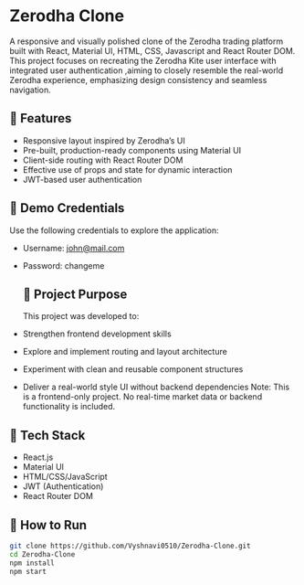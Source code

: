 # Zerodha Clone

A responsive and visually polished clone of the Zerodha trading platform built with React, Material UI, HTML, CSS, Javascript and React Router DOM. This project focuses on recreating the Zerodha Kite user interface with integrated user authentication ,aiming to closely resemble the real-world Zerodha experience, emphasizing design consistency and seamless navigation.

## 🚀 Features

- Responsive layout inspired by Zerodha’s UI
- Pre-built, production-ready components using Material UI
- Client-side routing with React Router DOM
- Effective use of props and state for dynamic interaction
- JWT-based user authentication

## 🔐 Demo Credentials

Use the following credentials to explore the application:

- Username: john@mail.com
- Password: changeme

  ## 🎯 Project Purpose

  This project was developed to:

- Strengthen frontend development skills
- Explore and implement routing and layout architecture
- Experiment with clean and reusable component structures
- Deliver a real-world style UI without backend dependencies
  Note: This is a frontend-only project. No real-time market data or backend functionality is included.

## 🧰 Tech Stack

- React.js
- Material UI
- HTML/CSS/JavaScript
- JWT (Authentication)
- React Router DOM

## 🚀 How to Run

```bash
git clone https://github.com/Vyshnavi0510/Zerodha-Clone.git
cd Zerodha-Clone
npm install
npm start
```
